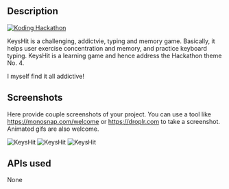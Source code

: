 ## Description

[![Koding Hackathon](/images/badge.png?raw=true "Koding Hackathon")](https://koding.com/Hackathon)

KeysHit is a challenging, addictvie, typing and memory game. Basically, it helps user exercise concentration and memory, and practice keyboard typing. KeysHit is a learning game and hence address the Hackathon theme No. 4.

I myself find it all addictive! 

## Screenshots

Here provide couple screenshots of your project. You can use a tool like https://monosnap.com/welcome or https://droplr.com to take a screenshot. Animated gifs are also welcome.

![KeysHit](http://uakk0f16695f.aneelkkhatri.koding.io/keyshit00.png "KeysHit")
![KeysHit](http://uakk0f16695f.aneelkkhatri.koding.io/keyshit00.png "KeysHit")
![KeysHit](http://uakk0f16695f.aneelkkhatri.koding.io/keyshit00.png "KeysHit")

## APIs used

None
